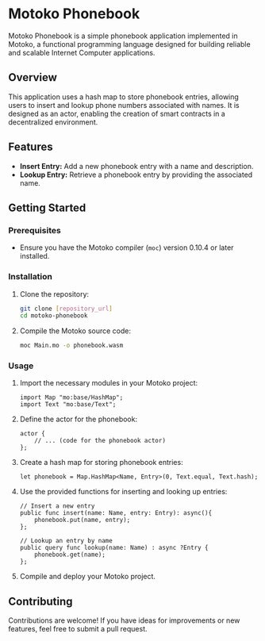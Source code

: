 # Motoko Phonebook

Motoko Phonebook is a simple phonebook application implemented in Motoko, a functional programming language designed for building reliable and scalable Internet Computer applications.

## Overview

This application uses a hash map to store phonebook entries, allowing users to insert and lookup phone numbers associated with names. It is designed as an actor, enabling the creation of smart contracts in a decentralized environment.

## Features

- **Insert Entry:** Add a new phonebook entry with a name and description.
- **Lookup Entry:** Retrieve a phonebook entry by providing the associated name.

## Getting Started

### Prerequisites

- Ensure you have the Motoko compiler (`moc`) version 0.10.4 or later installed.

### Installation

1. Clone the repository:

   ```bash
   git clone [repository_url]
   cd motoko-phonebook
   ```

2. Compile the Motoko source code:

   ```bash
   moc Main.mo -o phonebook.wasm
   ```

### Usage

1. Import the necessary modules in your Motoko project:

   ```motoko
   import Map "mo:base/HashMap";
   import Text "mo:base/Text";
   ```

2. Define the actor for the phonebook:

   ```motoko
   actor {
       // ... (code for the phonebook actor)
   };
   ```

3. Create a hash map for storing phonebook entries:

   ```motoko
   let phonebook = Map.HashMap<Name, Entry>(0, Text.equal, Text.hash);
   ```

4. Use the provided functions for inserting and looking up entries:

   ```motoko
   // Insert a new entry
   public func insert(name: Name, entry: Entry): async(){
       phonebook.put(name, entry);
   };

   // Lookup an entry by name
   public query func lookup(name: Name) : async ?Entry {
       phonebook.get(name);
   };
   ```

5. Compile and deploy your Motoko project.

## Contributing

Contributions are welcome! If you have ideas for improvements or new features, feel free to submit a pull request.


